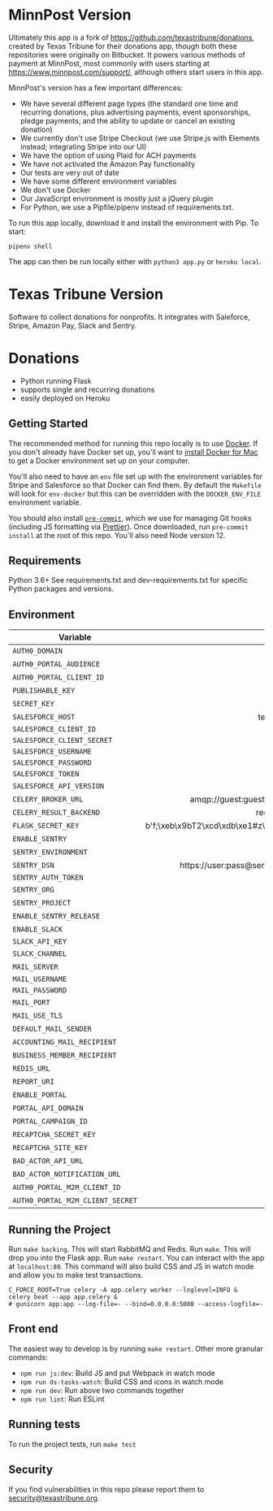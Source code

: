 MinnPost Version
=========

Ultimately this app is a fork of https://github.com/texastribune/donations, created by Texas Tribune for their donations app, though both these repositories were originally on Bitbucket. It powers various methods of payment at MinnPost, most commonly with users starting at https://www.minnpost.com/support/, although others start users in this app.

MinnPost's version has a few important differences:

- We have several different page types (the standard one time and recurring donations, plus advertising payments, event sponsorships, pledge payments, and the ability to update or cancel an existing donation)
- We currently don't use Stripe Checkout (we use Stripe.js with Elements instead; integrating Stripe into our UI)
- We have the option of using Plaid for ACH payments
- We have not activated the Amazon Pay functionality
- Our tests are very out of date
- We have some different environment variables
- We don't use Docker
- Our JavaScript environment is mostly just a jQuery plugin
- For Python, we use a Pipfile/pipenv instead of requirements.txt.

To run this app locally, download it and install the environment with Pip. To start:

```
pipenv shell
```

The app can then be run locally either with `python3 app.py` or `heroku local`.


Texas Tribune Version
=========

Software to collect donations for nonprofits. It integrates with Saleforce, Stripe, Amazon Pay, Slack and Sentry.

Donations
=========

- Python running Flask
- supports single and recurring donations
- easily deployed on Heroku

Getting Started
---------------

The recommended method for running this repo locally is to use [Docker](https://www.docker.com/). If you don't already have Docker set up, you'll want to [install Docker for Mac](https://docs.docker.com/engine/installation/mac/) to get a Docker environment set up on your computer.

You'll also need to have an `env` file set up with the environment variables for Stripe
and Salesforce so that Docker can find them. By default the `Makefile` will look for
`env-docker` but this can be overridden with the `DOCKER_ENV_FILE` environment variable.

You should also install [`pre-commit`](https://pre-commit.com/#install), which we use for managing Git hooks (including JS formatting via [Prettier](https://prettier.io/)). Once downloaded, run `pre-commit install` at the root of this repo. You'll also need Node version 12.

Requirements
------------
Python 3.6+
See requirements.txt and dev-requirements.txt for specific Python packages and versions.

Environment
-----------
| Variable                    |                                        Example |
|-----------------------------|-----------------------------------------------:|
| `AUTH0_DOMAIN`              |                                     domain.com |
| `AUTH0_PORTAL_AUDIENCE`     |                                      foobarbaz |
| `AUTH0_PORTAL_CLIENT_ID`    |                             stringstringstring |
| `PUBLISHABLE_KEY`           |                                  pk_test_12345 |
| `SECRET_KEY`                |                                  sk_test_12335 |
| `SALESFORCE_HOST`           |                            test.salesforce.com |
| `SALESFORCE_CLIENT_ID`      |                                                |
| `SALESFORCE_CLIENT_SECRET`  |                                                |
| `SALESFORCE_USERNAME`       |                                                |
| `SALESFORCE_PASSWORD`       |                                                |
| `SALESFORCE_TOKEN`          |                                                |
| `SALESFORCE_API_VERSION`    |                                          v43.0 |
| `CELERY_BROKER_URL`         |              amqp://guest:guest@rabbitmq:5672/ |
| `CELERY_RESULT_BACKEND`     |                           redis://redis:6379/0 |
| `FLASK_SECRET_KEY`          | b'f;\xeb\x9bT2\xcd\xdb\xe1#z\xfb\xab\xf8(\x03' |
| `ENABLE_SENTRY`             |                                           True |
| `SENTRY_ENVIRONMENT`        |                                           test |
| `SENTRY_DSN`                |          https://user:pass@sentry/7?timeout=10 |
| `SENTRY_AUTH_TOKEN`         |                                                |
| `SENTRY_ORG`                |                                       your-org |
| `SENTRY_PROJECT`            |                                      donations |
| `ENABLE_SENTRY_RELEASE`     |                                           True |
| `ENABLE_SLACK`              |                                          False |
| `SLACK_API_KEY`             |                                                |
| `SLACK_CHANNEL`             |                                     #donations |
| `MAIL_SERVER`               |                                mail.server.com |
| `MAIL_USERNAME`             |                                                |
| `MAIL_PASSWORD`             |                                                |
| `MAIL_PORT`                 |                                             25 |
| `MAIL_USE_TLS`              |                                           True |
| `DEFAULT_MAIL_SENDER`       |                                    foo@bar.org |
| `ACCOUNTING_MAIL_RECIPIENT` |                                    foo@bar.org |
| `BUSINESS_MEMBER_RECIPIENT` |                                    foo@bar.org |
| `REDIS_URL`                 |                             redis://redis:6379 |
| `REPORT_URI`                |                                https://foo.bar |
| `ENABLE_PORTAL`             |                                           True |
| `PORTAL_API_DOMAIN`         |                            https://foo.bar/api |
| `PORTAL_CAMPAIGN_ID`        |                             stringstringstring |
| `RECAPTCHA_SECRET_KEY`      |                             stringstringstring |
| `RECAPTCHA_SITE_KEY`        |                             stringstringstring |
| `BAD_ACTOR_API_URL`         |                            https://foo.bar.api |
| `BAD_ACTOR_NOTIFICATION_URL`|                            https://foo.bar.api |
| `AUTH0_PORTAL_M2M_CLIENT_ID`|                                         string |
| `AUTH0_PORTAL_M2M_CLIENT_SECRET`|                                     string |

Running the Project
-------------------

Run `make backing`. This will start RabbitMQ and Redis.
Run `make`. This will drop you into the Flask app.
Run `make restart`. You can interact with the app at `localhost:80`. This command will also build CSS and JS in watch mode and allow you to make test transactions.

```
C_FORCE_ROOT=True celery -A app.celery worker --loglevel=INFO &
celery beat --app app.celery &
# gunicorn app:app --log-file=- --bind=0.0.0.0:5000 --access-logfile=-
```

Front end
-------------------
The easiest way to develop is by running `make restart`. Other more granular commands:

+ `npm run js:dev`: Build JS and put Webpack in watch mode
+ `npm run ds-tasks-watch`: Build CSS and icons in watch mode
+ `npm run dev`: Run above two commands together
+ `npm run lint`: Run ESLint

Running tests
-------------

To run the project tests, run
`make test`

Security
--------

If you find vulnerabilities in this repo please report them to security@texastribune.org.
